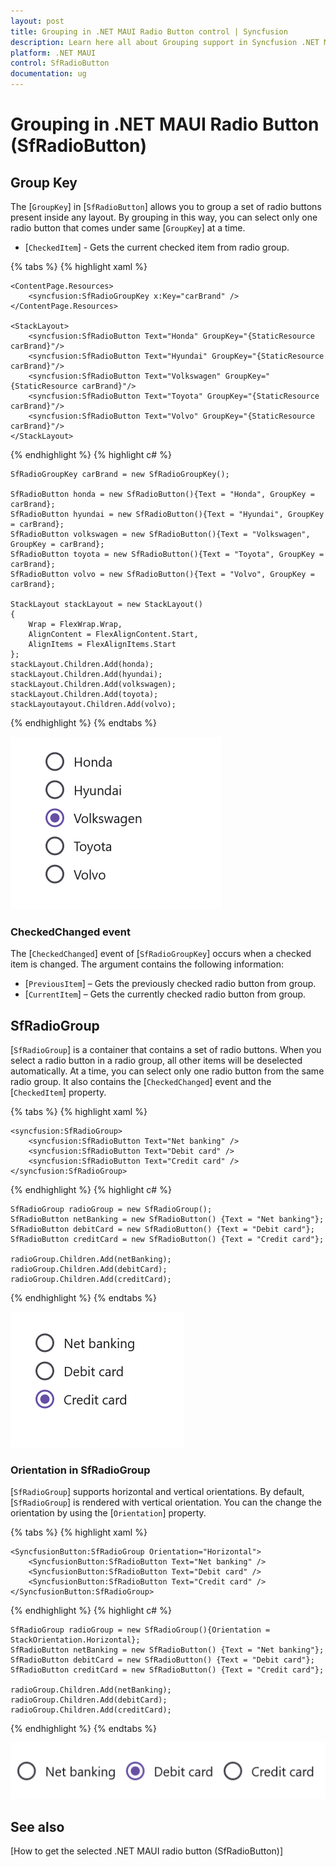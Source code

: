 ```yaml
---
layout: post
title: Grouping in .NET MAUI Radio Button control | Syncfusion
description: Learn here all about Grouping support in Syncfusion .NET MAUI Radio Button (SfRadioButton) control and more.
platform: .NET MAUI
control: SfRadioButton
documentation: ug 
---
```


# Grouping in .NET MAUI Radio Button (SfRadioButton)

## Group Key

The [`GroupKey`] in [`SfRadioButton`] allows you to group a set of radio buttons present inside any layout. By grouping in this way, you can select only one radio button that comes under same [`GroupKey`] at a time.

* [`CheckedItem`] - Gets the current checked item from radio group.

{% tabs %}
{% highlight xaml %}

    <ContentPage.Resources>
        <syncfusion:SfRadioGroupKey x:Key="carBrand" />
    </ContentPage.Resources>

    <StackLayout>
        <syncfusion:SfRadioButton Text="Honda" GroupKey="{StaticResource carBrand}"/>
        <syncfusion:SfRadioButton Text="Hyundai" GroupKey="{StaticResource carBrand}"/>
        <syncfusion:SfRadioButton Text="Volkswagen" GroupKey="{StaticResource carBrand}"/>
        <syncfusion:SfRadioButton Text="Toyota" GroupKey="{StaticResource carBrand}"/>
        <syncfusion:SfRadioButton Text="Volvo" GroupKey="{StaticResource carBrand}"/>
    </StackLayout>

{% endhighlight %}
{% highlight c# %}

    SfRadioGroupKey carBrand = new SfRadioGroupKey();

    SfRadioButton honda = new SfRadioButton(){Text = "Honda", GroupKey = carBrand};
    SfRadioButton hyundai = new SfRadioButton(){Text = "Hyundai", GroupKey = carBrand};
    SfRadioButton volkswagen = new SfRadioButton(){Text = "Volkswagen", GroupKey = carBrand};
    SfRadioButton toyota = new SfRadioButton(){Text = "Toyota", GroupKey = carBrand};
    SfRadioButton volvo = new SfRadioButton(){Text = "Volvo", GroupKey = carBrand};

    StackLayout stackLayout = new StackLayout()
    {
        Wrap = FlexWrap.Wrap,
        AlignContent = FlexAlignContent.Start,
        AlignItems = FlexAlignItems.Start
    };
    stackLayout.Children.Add(honda);
    stackLayout.Children.Add(hyundai);
    stackLayout.Children.Add(volkswagen);
    stackLayout.Children.Add(toyota);
    stackLayoutayout.Children.Add(volvo);

{% endhighlight %}
{% endtabs %}

![GroupKey support for SfRadioButton](Images/Grouping/groupkey.png)

### CheckedChanged event

The [`CheckedChanged`] event of [`SfRadioGroupKey`] occurs when a checked item is changed. The argument contains the following information:

* [`PreviousItem`] – Gets the previously checked radio button from group.
* [`CurrentItem`] – Gets the currently checked radio button from group.

## SfRadioGroup

[`SfRadioGroup`] is a container that contains a set of radio buttons. When you select a radio button in a radio group, all other items will be deselected automatically. At a time, you can select only one radio button from the same radio group. It also contains the [`CheckedChanged`] event and the [`CheckedItem`] property.

{% tabs %}
{% highlight xaml %}

    <syncfusion:SfRadioGroup>
        <syncfusion:SfRadioButton Text="Net banking" />
        <syncfusion:SfRadioButton Text="Debit card" />
        <syncfusion:SfRadioButton Text="Credit card" />
    </syncfusion:SfRadioGroup>

{% endhighlight %}
{% highlight c# %}

    SfRadioGroup radioGroup = new SfRadioGroup();
    SfRadioButton netBanking = new SfRadioButton() {Text = "Net banking"};
    SfRadioButton debitCard = new SfRadioButton() {Text = "Debit card"};
    SfRadioButton creditCard = new SfRadioButton() {Text = "Credit card"};

    radioGroup.Children.Add(netBanking);
    radioGroup.Children.Add(debitCard);
    radioGroup.Children.Add(creditCard);

{% endhighlight %}
{% endtabs %}

![RadioGroup Image](Images/Grouping/radiogroup.png)

### Orientation in SfRadioGroup

[`SfRadioGroup`] supports horizontal and vertical orientations. By default, [`SfRadioGroup`] is rendered with vertical orientation. You can the change the orientation by using the [`Orientation`] property.

{% tabs %}
{% highlight xaml %}

    <SyncfusionButton:SfRadioGroup Orientation="Horizontal">
        <SyncfusionButton:SfRadioButton Text="Net banking" />
        <SyncfusionButton:SfRadioButton Text="Debit card" />
        <SyncfusionButton:SfRadioButton Text="Credit card" />
    </SyncfusionButton:SfRadioGroup>

{% endhighlight %}
{% highlight c# %}

    SfRadioGroup radioGroup = new SfRadioGroup(){Orientation = StackOrientation.Horizontal};
    SfRadioButton netBanking = new SfRadioButton() {Text = "Net banking"};
    SfRadioButton debitCard = new SfRadioButton() {Text = "Debit card"};
    SfRadioButton creditCard = new SfRadioButton() {Text = "Credit card"};

    radioGroup.Children.Add(netBanking);
    radioGroup.Children.Add(debitCard);
    radioGroup.Children.Add(creditCard);

{% endhighlight %}
{% endtabs %}

![RadioGroup horizontal orientation](Images/Grouping/radiogrouporientation.png)

## See also

[How to get the selected .NET MAUI radio button (SfRadioButton)]
